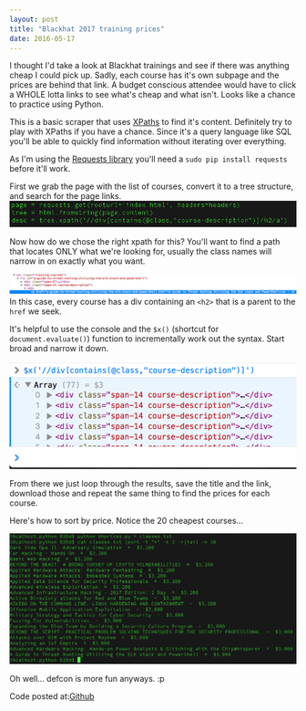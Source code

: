 ```yaml
---
layout: post
title: "Blackhat 2017 training prices"
date: 2016-05-17
---
```

I thought I'd take a look at Blackhat trainings and see if there was anything cheap I could pick up.
Sadly, each course has it's own subpage and the prices are behind that link. A budget conscious attendee would have to click a WHOLE lotta links to see what's cheap and what isn't. Looks like a chance to practice using Python.

This is a basic scraper that uses [XPaths](https://en.wikipedia.org/wiki/XPath "Wikipedia:XPaths") to find it's content.  Definitely try to play with XPaths if you have a chance. Since it's a query language like SQL you'll be able to quickly find information without iterating over everything. 

As I'm using the [Requests library](http://docs.python-requests.org/en/master/ "Python docs:Requests library") you'll need a `sudo pip install requests` before it'll work.  

First we grab the page with the list of courses, convert it to a tree structure, and search for the page links.
![Image of code snippet, showing page, tree and desc variables being set](/images/blackhatxpath.png)

Now how do we chose the right xpath for this? You'll want to find a path that locates ONLY what we're looking for, usually the class names will narrow in on exactly what you want. 

![Image of Safari Element Inspector, showing the element tree with the class description line with link highlighted](/images/xpathinspect1.png)
In this case, every course has a div containing an `<h2>` that is a parent to the `href` we seek.

It's helpful to use the console and the `$x()` (shortcut for `document.evaluate()`) function to incrementally work out the syntax.  Start broad and narrow it down.

![Browser javascript console showing: $x('//div[contains(@class,"course-description")]') and it's array results](/images/xpathinspect2.png)

From there we just loop through the results, save the title and the link, download those and repeat the same thing to find the prices for each course.

Here's how to sort by price. Notice the 20 cheapest courses...

![Command prompt output of script, sorted by bash pipe usage: `python getprices.py > classes.txt ; cat classes.txt|sort -t "=" -k 2 -r|tail -n 20`](/images/blackhat2017prices.png)

Oh well... defcon is more fun anyways. :p

Code posted at:[Github](https://github.com/020d/bhprices "Github project site for blackhat price script")
